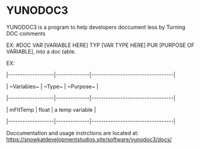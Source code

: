 # YUNODOC3
YUNODOC3 is a program to help developers doccument less by Turning DOC comments 

EX:
#DOC VAR [VARIABLE HERE] TYP [VAR TYPE HERE] PUR [PURPOSE OF VARIABLE], into a doc table.

EX: 

|-------------------|--------------|----------------------------------|

|    ~Variables~    |    ~Type~    |    ~Purpose~                     |

|-------------------|--------------|----------------------------------|

|    mFltTemp       |    float     |    a temp variable               |

|-------------------|--------------|----------------------------------|

Doccumentation and usage instrctions are located at: https://snowkatdevelopmentstudios.site/software/yunodoc3/docs/
